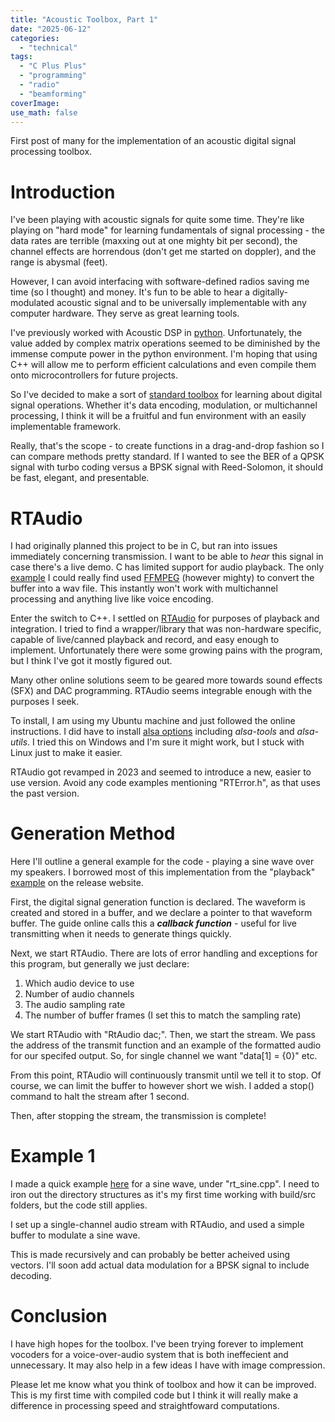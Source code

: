 ```yaml
---
title: "Acoustic Toolbox, Part 1"
date: "2025-06-12"
categories:
  - "technical"
tags:
  - "C Plus Plus"
  - "programming"
  - "radio"
  - "beamforming"
coverImage:
use_math: false
---
```


First post of many for the implementation of an acoustic digital signal processing toolbox.

# Introduction

I've been playing with acoustic signals for quite some time. They're like playing on "hard mode" for learning fundamentals of signal processing - the data rates are terrible (maxxing out at one mighty bit per second), the channel effects are horrendous (don't get me started on doppler), and the range is abysmal (feet). 

However, I can avoid interfacing with software-defined radios saving me time (so I thought) and money. It's fun to be able to hear a digitally-modulated acoustic signal and to be universally implementable with any computer hardware. They serve as great learning tools.

I've previously worked with Acoustic DSP in [python](https://github.com/N2WU/sc-adaptive-beamforming). Unfortunately, the value added by complex matrix operations seemed to be diminished by the immense compute power in the python environment. I'm hoping that using C++ will allow me to perform efficient calculations and even compile them onto microcontrollers for future projects.

So I've decided to make a sort of [standard toolbox](https://github.com/N2WU/c_acoustic_dsp/tree/main.) for learning about digital signal operations. Whether it's data encoding, modulation, or multichannel processing, I think it will be a fruitful and fun environment with an easily implementable framework.

Really, that's the scope - to create functions in a drag-and-drop fashion so I can compare methods pretty standard. If I wanted to see the BER of a QPSK signal with turbo coding versus a BPSK signal with Reed-Solomon, it should be fast, elegant, and presentable.

# RTAudio

I had originally planned this project to be in C, but ran into issues immediately concerning transmission. I want to be able to _hear_ this signal in case there's a live demo. C has limited support for audio playback. The only [example](https://batchloaf.wordpress.com/2017/02/10/a-simple-way-to-read-and-write-audio-and-video-files-in-c-using-ffmpeg/) I could really find used [FFMPEG](https://ffmpeg.org/) (however mighty) to convert the buffer into a wav file. This instantly won't work with multichannel processing and anything live like voice encoding. 

Enter the switch to C++. I settled on [RTAudio](https://www.music.mcgill.ca/~gary/rtaudio/) for purposes of playback and integration. I tried to find a wrapper/library that was non-hardware specific, capable of live/canned playback and record, and easy enough to implement. Unfortunately there were some growing pains with the program, but I think I've got it mostly figured out.

Many other online solutions seem to be geared more towards sound effects (SFX) and DAC programming. RTAudio seems integrable enough with the purposes I seek.

To install, I am using my Ubuntu machine and just followed the online instructions. I did have to install [alsa options](https://wiki.archlinux.org/title/Advanced_Linux_Sound_Architecture) including _alsa-tools_ and _alsa-utils_. I tried this on Windows and I'm sure it might work, but I stuck with Linux just to make it easier.

RTAudio got revamped in 2023 and seemed to introduce a new, easier to use version. Avoid any code examples mentioning "RTError.h", as that uses the past version.

# Generation Method

Here I'll outline a general example for the code - playing a sine wave over my speakers. I borrowed most of this implementation from the "playback" [example](https://www.music.mcgill.ca/~gary/rtaudio/playback.html) on the release website.

First, the digital signal generation function is declared. The waveform is created and stored in a buffer, and we declare a pointer to that waveform buffer. The guide online calls this a ***callback function*** - useful for live transmitting when it needs to generate things quickly.

Next, we start RTAudio. There are lots of error handling and exceptions for this program, but generally we just declare:

1. Which audio device to use
2. Number of audio channels
3. The audio sampling rate
4. The number of buffer frames (I set this to match the sampling rate)

We start RTAudio with "RtAudio dac;". Then, we start the stream. We pass the address of the transmit function and an example of the formatted audio for our specifed output. So, for single channel we want "data[1] = {0}" etc.

From this point, RTAudio will continuously transmit until we tell it to stop. Of course, we can limit the buffer to however short we wish. I added a stop() command to halt the stream after 1 second.

Then, after stopping the stream, the transmission is complete!

# Example 1

I made a quick example [here](https://github.com/N2WU/c_acoustic_dsp/tree/main/cpp_files) for a sine wave, under "rt_sine.cpp". I need to iron out the directory structures as it's my first time working with build/src folders, but the code still applies.

I set up a single-channel audio stream with RTAudio, and used a simple buffer to modulate a sine wave. 

This is made recursively and can probably be better acheived using vectors. I'll soon add actual data modulation for a BPSK signal to include decoding. 

# Conclusion

I have high hopes for the toolbox. I've been trying forever to implement vocoders for a voice-over-audio system that is both ineffecient and unnecessary. It may also help in a few ideas I have with image compression.

Please let me know what you think of toolbox and how it can be improved. This is my first time with compiled code but I think it will really make a difference in processing speed and straightfoward computations.
